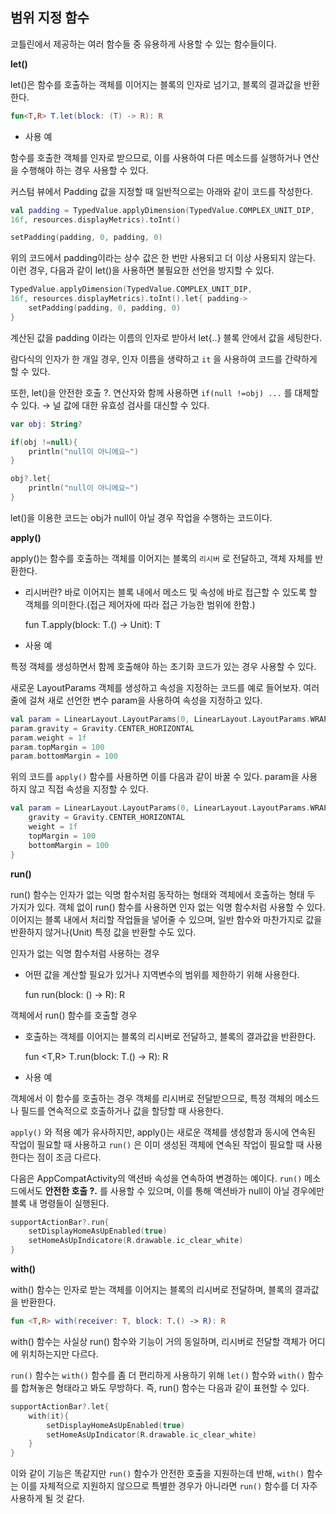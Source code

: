 ## 범위 지정 함수

코틀린에서 제공하는 여러 함수들 중 유용하게 사용할 수 있는 함수들이다.

**let()**

let()은 함수를 호출하는 객체를 이어지는 블록의 인자로 넘기고, 블록의 결과값을 반환한다.

```kotlin
fun<T,R> T.let(block: (T) -> R): R
```

- 사용 예

함수를 호출한 객체를 인자로 받으므로, 이를 사용하여 다른 메소드를 실행하거나 연산을 수행해야 하는 경우 사용할 수 있다.

커스텀 뷰에서 Padding 값을 지정할 때 일반적으로는 아래와 같이 코드를 작성한다.

```kotlin
val padding = TypedValue.applyDimension(TypedValue.COMPLEX_UNIT_DIP,
16f, resources.displayMetrics).toInt()

setPadding(padding, 0, padding, 0)
```

위의 코드에서 padding이라는 상수 값은 한 번만 사용되고 더 이상 사용되지 않는다. 이런 경우, 다음과 같이 let()을 사용하면 불필요한 선언을 방지할 수 있다.

```kotlin
TypedValue.applyDimension(TypedValue.COMPLEX_UNIT_DIP,
16f, resources.displayMetrics).toInt().let{ padding->
	setPadding(padding, 0, padding, 0)
}
```

계산된 값을 padding 이라는 이름의 인자로 받아서 let{..} 블록 안에서 값을 세팅한다.

람다식의 인자가 한 개일 경우, 인자 이름을 생략하고 `it` 을 사용하여 코드를 간략하게 할 수 있다.

또한, let()을 안전한 호출 ?. 연산자와 함께 사용하면 `if(null !=obj) ...` 를 대체할 수 있다. → 널 값에 대한 유효성 검사를 대신할 수 있다.

```kotlin
var obj: String?

if(obj !=null){
	println("null이 아니에요~")
}

obj?.let{
	println("null이 아니에요~")
}
```

let()을 이용한 코드는 obj가 null이 아닐 경우 작업을 수행하는 코드이다.

**apply()**

apply()는 함수를 호출하는 객체를 이어지는 블록의 `리시버` 로 전달하고, 객체 자체를 반환한다.

- 리시버란? 바로 이어지는 블록 내에서 메소드 및 속성에 바로 접근할 수 있도록 할 객체를 의미한다.(접근 제어자에 따라 접근 가능한 범위에 한함.)

  fun <T> T.apply(block: T.() -> Unit): T

- 사용 예

특정 객체를 생성하면서 함께 호출해야 하는 초기화 코드가 있는 경우 사용할 수 있다.

새로운 LayoutParams 객체를 생성하고 속성을 지정하는 코드를 예로 들어보자. 여러 줄에 걸쳐 새로 선언한 변수 param을 사용하여 속성을 지정하고 있다.

```kotlin
val param = LinearLayout.LayoutParams(0, LinearLayout.LayoutParams.WRAP_CONTENT)
param.gravity = Gravity.CENTER_HORIZONTAL
param.weight = 1f
param.topMargin = 100
param.bottomMargin = 100
```

위의 코드를 `apply()` 함수를 사용하면 이를 다음과 같이 바꿀 수 있다. param을 사용하지 않고 직접 속성을 지정할 수 있다.

```kotlin
val param = LinearLayout.LayoutParams(0, LinearLayout.LayoutParams.WRAP_CONTENT).apply{
	gravity = Gravity.CENTER_HORIZONTAL
	weight = 1f
	topMargin = 100
	bottomMargin = 100
}
```

**run()**

run() 함수는 인자가 없는 익명 함수처럼 동작하는 형태와 객체에서 호출하는 형태 두 가지가 있다. 객체 없이 run() 함수를 사용하면 인자 없는 익명 함수처럼 사용할 수 있다. 이어지는 블록 내에서 처리할 작업들을 넣어줄 수 있으며, 일반 함수와 마찬가지로 값을 반환하지 않거나(Unit) 특정 값을 반환할 수도 있다.

인자가 없는 익명 함수처럼 사용하는 경우

- 어떤 값을 계산할 필요가 있거나 지역변수의 범위를 제한하기 위해 사용한다.

  fun <R> run(block: () -> R): R

객체에서 run() 함수를 호출할 경우

- 호출하는 객체를 이어지는 블록의 리시버로 전달하고, 블록의 결과값을 반환한다.

  fun <T,R> T.run(block: T.() -> R): R

- 사용 예

객체에서 이 함수를 호출하는 경우 객체를 리시버로 전달받으므로, 특정 객체의 메소드나 필드를 연속적으로 호출하거나 값을 할당할 때 사용한다.

`apply()` 와 적용 예가 유사하지만, apply()는 새로운 객체를 생성함과 동시에 연속된 작업이 필요할 때 사용하고 `run()` 은 이미 생성된 객체에 연속된 작업이 필요할 때 사용한다는 점이 조금 다르다.

다음은 AppCompatActivity의 액션바 속성을 연속하여 변경하는 예이다. `run()` 메소드에서도 **안전한 호출 ?.** 를 사용할 수 있으며, 이를 통해 액션바가 null이 아닐 경우에만 블록 내 명령들이 실행된다.

```kotlin
supportActionBar?.run{
	setDisplayHomeAsUpEnabled(true)
	setHomeAsUpIndicatore(R.drawable.ic_clear_white)
}
```

**with()**

with() 함수는 인자로 받는 객체를 이어지는 블록의 리시버로 전달하며, 블록의 결과값을 반환한다.

```kotlin
fun <T,R> with(receiver: T, block: T.() -> R): R
```

with() 함수는 사실상 run() 함수와 기능이 거의 동일하며, 리시버로 전달할 객체가 어디에 위치하는지만 다르다.

`run()` 함수는 `with()` 함수를 좀 더 편리하게 사용하기 위해 `let()` 함수와 `with()` 함수를 합쳐놓은 형태라고 봐도 무방하다. 즉, run() 함수는 다음과 같이 표현할 수 있다.

```kotlin
supportActionBar?.let{
	with(it){
		setDisplayHomeAsUpEnabled(true)
		setHomeAsUpIndicator(R.drawable.ic_clear_white)
	}
}
```

이와 같이 기능은 똑같지만 `run()` 함수가 안전한 호출을 지원하는데 반해, `with()` 함수는 이를 자체적으로 지원하지 않으므로 특별한 경우가 아니라면 `run()` 함수를 더 자주 사용하게 될 것 같다.